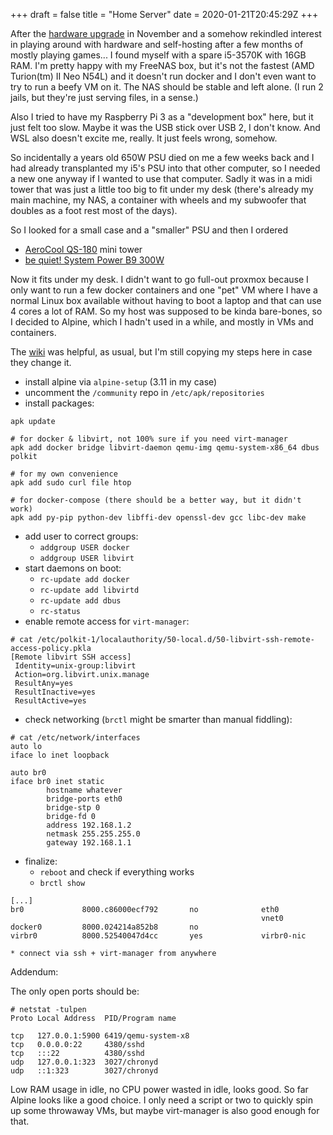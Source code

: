 +++
draft = false
title = "Home Server"
date = 2020-01-21T20:45:29Z
+++

After the [hardware upgrade](/blog/2019/hardware-upgrade/) in November and a
somehow rekindled interest in playing around with hardware and self-hosting
after a few months of mostly playing games... I found myself with a spare
i5-3570K with 16GB RAM. I'm pretty happy with my FreeNAS box, but it's not the
fastest (AMD Turion(tm) II Neo N54L) and it doesn't run docker and I don't
even want to try to run a beefy VM on it. The NAS should be stable and left
alone. (I run 2 jails, but they're just serving files, in a sense.)

Also I tried to have my Raspberry Pi 3 as a "development box" here, but it
just felt too slow. Maybe it was the USB stick over USB 2, I don't know. And
WSL also doesn't excite me, really. It just feels wrong, somehow.

So incidentally a years old 650W PSU died on me a few weeks back and I had
already transplanted my i5's PSU into that other computer, so I needed a new
one anyway if I wanted to use that computer. Sadly it was in a midi tower that
was just  a little too big to fit under my desk (there's already my main
machine, my NAS, a container with wheels and my subwoofer that doubles as a
foot rest most of the days).

So I looked for a small case and a "smaller" PSU and then I ordered

  * [AeroCool QS-180](https://aerocool.io/product/qs-180/) mini tower
  * [be quiet! System Power B9 300W](https://www.bequiet.com/en/powersupply/1285)

Now it fits under my desk. I didn't want to go full-out proxmox because I only
want to run a few docker containers and one "pet" VM where I have a normal
Linux box available without having to boot a laptop and that can use 4 cores
a lot of RAM. So my host was supposed to be kinda bare-bones, so I decided to
Alpine, which I hadn't used in a while, and mostly in VMs and containers.

The [wiki](https://wiki.alpinelinux.org) was helpful, as usual, but I'm still
copying my steps here in case they change it.


  * install alpine via `alpine-setup` (3.11 in my case)
  * uncomment the `/community` repo in `/etc/apk/repositories`
  * install packages:

```
apk update

# for docker & libvirt, not 100% sure if you need virt-manager
apk add docker bridge libvirt-daemon qemu-img qemu-system-x86_64 dbus polkit

# for my own convenience
apk add sudo curl file htop

# for docker-compose (there should be a better way, but it didn't work)
apk add py-pip python-dev libffi-dev openssl-dev gcc libc-dev make

```

  * add user to correct groups:
    * `addgroup USER docker`
    * `addgroup USER libvirt`
  * start daemons on boot:
    * `rc-update add docker`
    * `rc-update add libvirtd`
    * `rc-update add dbus`
    * `rc-status`
  * enable remote access for `virt-manager`:

```
# cat /etc/polkit-1/localauthority/50-local.d/50-libvirt-ssh-remote-access-policy.pkla
[Remote libvirt SSH access]
 Identity=unix-group:libvirt
 Action=org.libvirt.unix.manage
 ResultAny=yes
 ResultInactive=yes
 ResultActive=yes

```

  * check networking (`brctl` might be smarter than manual fiddling):

```
# cat /etc/network/interfaces
auto lo
iface lo inet loopback

auto br0
iface br0 inet static
        hostname whatever
        bridge-ports eth0
        bridge-stp 0
        bridge-fd 0
        address 192.168.1.2
        netmask 255.255.255.0
        gateway 192.168.1.1

```

  * finalize:
    * `reboot` and check if everything works
    * `brctl show`

```
[...]
br0             8000.c86000ecf792       no              eth0
                                                        vnet0
docker0         8000.024214a852b8       no
virbr0          8000.52540047d4cc       yes             virbr0-nic

```

    * connect via ssh + virt-manager from anywhere

Addendum:

The only open ports should be:

```
# netstat -tulpen
Proto Local Address  PID/Program name

tcp   127.0.0.1:5900 6419/qemu-system-x8
tcp   0.0.0.0:22     4380/sshd
tcp   :::22          4380/sshd
udp   127.0.0.1:323  3027/chronyd
udp   ::1:323        3027/chronyd

```

Low RAM usage in idle, no CPU power wasted in idle, looks good. So far Alpine
looks like a good choice. I only need a script or two to quickly spin up some
throwaway VMs, but maybe virt-manager is also good enough for that.

